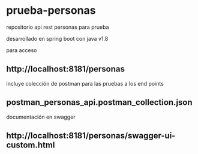# prueba-personas
repositorio api rest personas para prueba

desarrollado en spring boot con java v1.8

para acceso
## http://localhost:8181/personas

incluye colección de postman para las pruebas a los end points
## postman_personas_api.postman_collection.json

documentación en swagger
## http://localhost:8181/personas/swagger-ui-custom.html